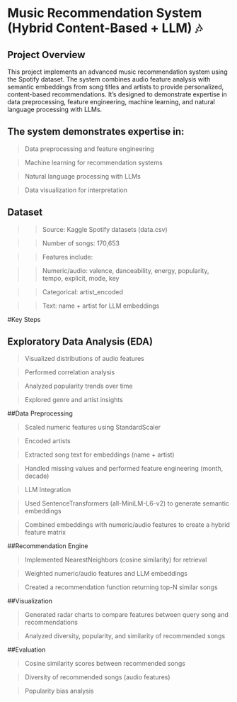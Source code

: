 # Music Recommendation System (Hybrid Content-Based + LLM) 🎶
## Project Overview

This project implements an advanced music recommendation system using the Spotify dataset. The system combines audio feature analysis with semantic embeddings from song titles and artists to provide personalized, content-based recommendations. It’s designed to demonstrate expertise in data preprocessing, feature engineering, machine learning, and natural language processing with LLMs.

## The system demonstrates expertise in:

>Data preprocessing and feature engineering

>Machine learning for recommendation systems

>Natural language processing with LLMs

> Data visualization for interpretation

## Dataset

>> Source: Kaggle Spotify datasets (data.csv)

>>Number of songs: 170,653

>> Features include:

>> Numeric/audio: valence, danceability, energy, popularity, tempo, explicit, mode, key

>> Categorical: artist_encoded

>> Text: name + artist for LLM embeddings

#Key Steps
## Exploratory Data Analysis (EDA)

>Visualized distributions of audio features

>Performed correlation analysis

>Analyzed popularity trends over time

>Explored genre and artist insights

##Data Preprocessing

>Scaled numeric features using StandardScaler

>Encoded artists

>Extracted song text for embeddings (name + artist)

>Handled missing values and performed feature engineering (month, decade)

>LLM Integration

>Used SentenceTransformers (all-MiniLM-L6-v2) to generate semantic embeddings

>Combined embeddings with numeric/audio features to create a hybrid feature matrix

##Recommendation Engine

>Implemented NearestNeighbors (cosine similarity) for retrieval

>Weighted numeric/audio features and LLM embeddings

>Created a recommendation function returning top-N similar songs

##Visualization

>Generated radar charts to compare features between query song and recommendations

>Analyzed diversity, popularity, and similarity of recommended songs

##Evaluation

>Cosine similarity scores between recommended songs

>Diversity of recommended songs (audio features)

>Popularity bias analysis
